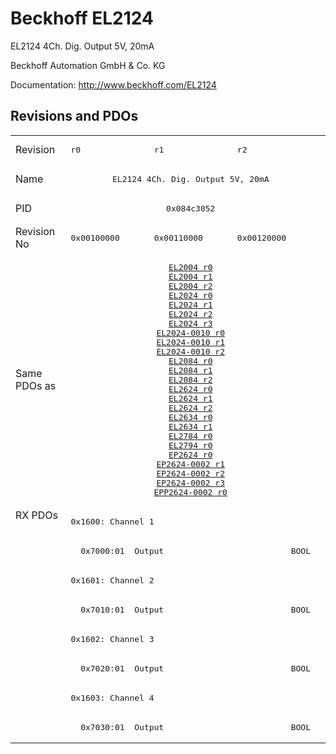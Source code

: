 # Beckhoff EL2124

EL2124 4Ch. Dig. Output 5V, 20mA

Beckhoff Automation GmbH & Co. KG

Documentation: <a href="http://www.beckhoff.com/EL2124">http://www.beckhoff.com/EL2124</a>

## Revisions and PDOs
<table>
<tr >
<td class="first">Revision</td>
<td ><pre>r0</pre></td>
<td ><pre>r1</pre></td>
<td ><pre>r2</pre></td>
</tr>
<tr >
<td class="first">Name</td>
<td  colspan=3 align="center"><pre>EL2124 4Ch. Dig. Output 5V, 20mA</pre></td>
</tr>
<tr >
<td class="first">PID</td>
<td  colspan=3 align="center"><pre>0x084c3052</pre></td>
</tr>
<tr >
<td class="first">Revision No</td>
<td ><pre>0x00100000</pre></td>
<td ><pre>0x00110000</pre></td>
<td ><pre>0x00120000</pre></td>
</tr>
<tr >
<td class="first">Same PDOs as</td>
<td  colspan=3 align="center"><pre><a href="EL2004">EL2004 r0</a><br/><a href="EL2004">EL2004 r1</a><br/><a href="EL2004">EL2004 r2</a><br/><a href="EL2024">EL2024 r0</a><br/><a href="EL2024">EL2024 r1</a><br/><a href="EL2024">EL2024 r2</a><br/><a href="EL2024">EL2024 r3</a><br/><a href="EL2024-0010">EL2024-0010 r0</a><br/><a href="EL2024-0010">EL2024-0010 r1</a><br/><a href="EL2024-0010">EL2024-0010 r2</a><br/><a href="EL2084">EL2084 r0</a><br/><a href="EL2084">EL2084 r1</a><br/><a href="EL2084">EL2084 r2</a><br/><a href="EL2624">EL2624 r0</a><br/><a href="EL2624">EL2624 r1</a><br/><a href="EL2624">EL2624 r2</a><br/><a href="EL2634">EL2634 r0</a><br/><a href="EL2634">EL2634 r1</a><br/><a href="EL2784">EL2784 r0</a><br/><a href="EL2794">EL2794 r0</a><br/><a href="EP2624">EP2624 r0</a><br/><a href="EP2624-0002">EP2624-0002 r1</a><br/><a href="EP2624-0002">EP2624-0002 r2</a><br/><a href="EP2624-0002">EP2624-0002 r3</a><br/><a href="EPP2624-0002">EPP2624-0002 r0</a></pre></td>
</tr>
<tr class="rxpdo pdosection">
<td class="first" rowspan=8 valign=top>RX PDOs</td>
<td colspan=3 align="left"><pre>0x1600: Channel 1</pre></td>
<td></td>
</tr>
<tr class="rxpdo">
<td class="first" colspan=3 align="left"><pre>  0x7000:01  Output                          BOOL</pre></td>
</tr>
<tr class="rxpdo pdosection">
<td class="first" colspan=3 align="left"><pre>0x1601: Channel 2</pre></td>
</tr>
<tr class="rxpdo">
<td class="first" colspan=3 align="left"><pre>  0x7010:01  Output                          BOOL</pre></td>
</tr>
<tr class="rxpdo pdosection">
<td class="first" colspan=3 align="left"><pre>0x1602: Channel 3</pre></td>
</tr>
<tr class="rxpdo">
<td class="first" colspan=3 align="left"><pre>  0x7020:01  Output                          BOOL</pre></td>
</tr>
<tr class="rxpdo pdosection">
<td class="first" colspan=3 align="left"><pre>0x1603: Channel 4</pre></td>
</tr>
<tr class="rxpdo">
<td class="first" colspan=3 align="left"><pre>  0x7030:01  Output                          BOOL</pre></td>
</tr>
</table>
